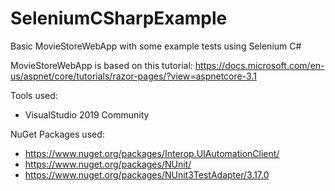 # SeleniumCSharpExample
Basic MovieStoreWebApp with some example tests using Selenium C#

MovieStoreWebApp is based on this tutorial: https://docs.microsoft.com/en-us/aspnet/core/tutorials/razor-pages/?view=aspnetcore-3.1

Tools used:
* VisualStudio 2019 Community

NuGet Packages used:
* https://www.nuget.org/packages/Interop.UIAutomationClient/
* https://www.nuget.org/packages/NUnit/
* https://www.nuget.org/packages/NUnit3TestAdapter/3.17.0
